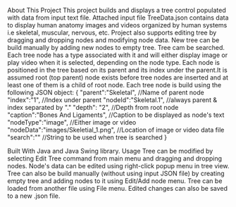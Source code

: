 About This Project
	This project builds and displays a tree control populated with data from input text file.
	Attached input file TreeData.json contains data to display human anatomy images and videos 
	organized by human systems i.e skeletal, muscular, nervous, etc.
	Project also supports editing tree by dragging and dropping nodes and modifying node data. 
	New tree can be build manually by adding new nodes to empty tree. Tree cam be searched.
	Each tree node has a type associated with it and  will either display image or play video when 
	it is selected, depending on the node type.
    Each node is positioned in the tree based on its parent and its index
	under the parent.It is assumed root (top parent) node exists before tree nodes are inserted
    and at least one of them is a child of root node.
	Each tree node is build using the following JSON object:
	{
		"parent":"Skeletal",      //Name of parent node
		"index":"1",              //Index under parent 
		"nodeId":"Skeletal.1",    //always parent & index separated by "."
		"depth": "2",             //Depth from root node
		"caption":"Bones And Ligaments", //Caption to be displayed as node's text
		"nodeType":"image",              //Either image or video
		"nodeData":"images/Skeletial_1.png",   //Location of image or video data file
		"search":""                //String to be used when tree is searched
	}
	  
Built With
	Java and Java Swing library.
Usage
    Tree can be modified by selecting Edit Tree command from main menu and dragging and dropping 
	nodes. Node's data can be edited using right-click popup menu in tree view. Tree can also be build manually
	(without using input JSON file) by creating empty tree and adding nodes to it using Edit/Add node menu.
	Tree can be loaded from another file using File menu. Edited changes can also be saved to a new .json file.

	 
